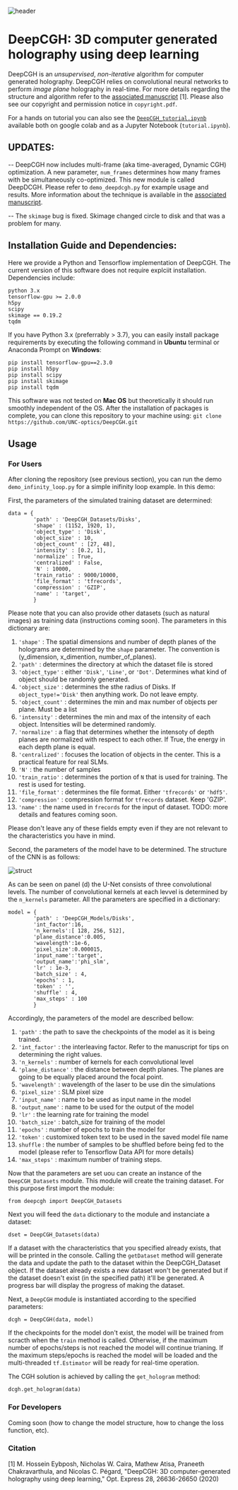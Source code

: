 ![header](./header.png)


# DeepCGH: 3D computer generated holography using deep learning
DeepCGH is an *unsupervised*, *non-iterative* algorithm for computer generated holography. DeepCGH relies on convolutional neural networks to perform *image plane* holography in real-time.
For more details regarding the structure and algorithm refer to the [associated manuscript](https://www.osapublishing.org/oe/abstract.cfm?uri=oe-28-18-26636) [1]. Please also see our copyright and permission notice in `copyright.pdf`.


For a hands on tutorial you can also see the [`DeepCGH_tutorial.ipynb`](https://colab.research.google.com/drive/1s9zPDb6TArwB4FSUBiUBIuVr9SdtrXnM?usp=sharing) available both on google colab and as a Jupyter Notebook (`tutorial.ipynb`).



## UPDATES:
-- DeepCGH now includes multi-frame (aka time-averaged, Dynamic CGH) optimization. A new parameter, `num_frames` determines how many frames with be simultaneously co-optimized. This new module is called DeepDCGH. Please refer to `demo_deepdcgh.py` for example usage and results.
More information about the technique is available in the [associated manuscript](https://www.spiedigitallibrary.org/conference-proceedings-of-spie/PC12014/PC1201406/Optimization-of-time-multiplexed-computer-generated-holograms-with-surrogate-gradients/10.1117/12.2607781.full).


-- The `skimage` bug is fixed. Skimage changed circle to disk and that was a problem for many.

## Installation Guide and Dependencies:
Here we provide a Python and Tensorflow implementation of DeepCGH. The current version of this software does not require explciit installation. Dependencies include:
```
python 3.x
tensorflow-gpu >= 2.0.0
h5py
scipy
skimage == 0.19.2
tqdm
```
If you have Python 3.x (preferrably > 3.7), you can easily install package requirements by executing the following command in **Ubuntu** terminal or Anaconda Prompt on **Windows**:
```
pip install tensorflow-gpu==2.3.0   
pip install h5py
pip install scipy
pip install skimage
pip install tqdm
```
This software was not tested on **Mac OS** but theoretically it should run smoothly independent of the OS.
After the installation of packages is complete, you can clone this repository to your machine using:
```git clone https://github.com/UNC-optics/DeepCGH.git```

## Usage
### For Users
After cloning the repository (see previous section), you can run the demo `demo_infinity_loop.py` for a simple inifinity loop example. In this demo:

First, the parameters of the simulated training dataset are determined:
```
data = {
        'path' : 'DeepCGH_Datasets/Disks',
        'shape' : (1152, 1920, 1),
        'object_type' : 'Disk',
        'object_size' : 10,
        'object_count' : [27, 48],
        'intensity' : [0.2, 1],
        'normalize' : True,
        'centralized' : False,
        'N' : 10000,
        'train_ratio' : 9000/10000,
        'file_format' : 'tfrecords',
        'compression' : 'GZIP',
        'name' : 'target',
        }
```
Please note that you can also provide other datasets (such as natural images) as training data (instructions coming soon).
The parameters in this dictionary are:
1. `'shape'` : The spatial dimensions and number of depth planes of the holograms are determined by the `shape` parameter. The convention is (y_dimension, x_dimention, number_of_planes).
2. `'path'` : determines the directory at which the dataset file is stored
3. `'object_type'` : either `'Disk'`, `'Line'`, or `'Dot'`. Determines what kind of object should be randomly generated.
4. `'object_size'` : determines the sthe radius of Disks. If `object_type!='Disk'` then anything work. Do not leave empty.
5. `'object_count'` : determines the min and max number of objects per plane. Must be a list
6. `'intensity'` : determines the min and max of the intensity of each object. Intensities will be determined randomly.
7. `'normalize'` : a flag that determines whether the intensoty of depth planes are normalized with respect to each other. If True, the energy in each depth plane is equal.
8. `'centralized'` : focuses the location of objects in the center. This is a practical feature for real SLMs.
9. `'N'` : the number of samples
10. `'train_ratio'` : determines the portion of `N` that is used for training. The rest is used for testing.
11. `'file_format'` : determines the file format. Either `'tfrecords'` or `'hdf5'`.
12. `'compression'` : compression format for `tfrecords` dataset. Keep 'GZIP'.
13. `'name'` : the name used in `frecords` for the input of dataset. TODO: more details and features coming soon.

Please don't leave any of these fields empty even if they are not relevant to the characteristics you have in mind.

Second, the parameters of the model have to be determined. The structure of the CNN is as follows:

![struct](./struct.png)

As can be seen on panel (d) the U-Net consists of three convolutional levels. The number of convolutional kernels at each levvel is determined by the `n_kernels` parameter. All the parameters are specified in a dictionary:
```
model = {
        'path' : 'DeepCGH_Models/Disks',
        'int_factor':16,
        'n_kernels':[ 128, 256, 512],
        'plane_distance':0.005,
        'wavelength':1e-6,
        'pixel_size':0.000015,
        'input_name':'target',
        'output_name':'phi_slm',
        'lr' : 1e-3,
        'batch_size' : 4,
        'epochs' : 1,
        'token' : '',
        'shuffle' : 4,
        'max_steps' : 100
        }
```
Accordingly, the parameters of the model are described bellow:
1. `'path'` : the path to save the checkpoints of the model as it is being trained.
2. `'int_factor'` : the interleaving factor. Refer to the manuscript for tips on determining the right values.
3. `'n_kernels'` : number of kernels for each convolutional level
4. `'plane_distance'` : the distance between depth planes. The planes are going to be equally placed around the focal point.
5. `'wavelength'` : wavelength of the laser to be use din the simulations
6. `'pixel_size'` : SLM pixel size
7. `'input_name'` : name to be used as input name in the model
8. `'output_name'` : name to be used for the output of the model
9. `'lr'` : the learning rate for training the model
10. `'batch_size'` : batch_size for training of the model
11. `'epochs'` : number of epochs to train the model for
12. `'token'` : customixed token text to be used in the saved model file name
13. `shuffle` : the number of samples to be shuffled before being fed to the model (please refer to Tensorflow Data API for more details)
14. `'max_steps'` : maximum number of training steps.

Now that the parameters are set uou can create an instance of the `DeepCGH_Datasets` module. This module will create the training dataset. For this purpose first import the module:
```
from deepcgh import DeepCGH_Datasets
```
Next you will feed the `data` dictionary to the module and instanciate a dataset:
```
dset = DeepCGH_Datasets(data)
```
If a dataset with the characteristics that you specified already exists, that will be printed in the console. Calling the `getDataset` method will generate the data and update the path to the dataset within the DeepCGH_Dataset object. If the dataset already exists a new dataset won't be generated but if the dataset doesn't exist (in the specified path) it'll be generated. A progress bar will display the progress of making the dataset.

Next, a `DeepCGH` module is instantiated according to the specified parameters:
```
dcgh = DeepCGH(data, model)
```
If the checkpoints for the model don't exist, the model will be trained from scracth when the `train` method is called. Otherwise, if the maximum number of epochs/steps is not reached the model will continue trianing. If the maximum steps/epochs is reached the model will be loaded and the multi-threaded `tf.Estimator` will be ready for real-time operation.

The CGH solution is achieved by calling the `get_hologram` method:
```
dcgh.get_hologram(data)
```

### For Developers
Coming soon (how to change the model structure, how to change the loss function, etc).


### Citation
[1] M. Hossein Eybposh, Nicholas W. Caira, Mathew Atisa, Praneeth Chakravarthula, and Nicolas C. Pégard, "DeepCGH: 3D computer-generated holography using deep learning," Opt. Express 28, 26636-26650 (2020)


